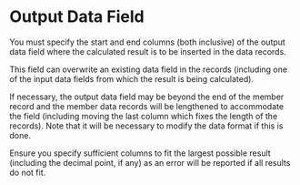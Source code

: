 # Output Data Field

You must specify the start and end columns (both inclusive) of the
output data field where the calculated result is to be inserted in the
data records.

This field can overwrite an existing data field in the records
(including one of the input data fields from which the result is being
calculated).

If necessary, the output data field may be beyond the end of the member
record and the member data records will be lengthened to accommodate the
field (including moving the last column which fixes the length of the
records). Note that it will be necessary to modify the data format if
this is done.

Ensure you specify sufficient columns to fit the largest possible result
(including the decimal point, if any) as an error will be reported if
all results do not fit.
